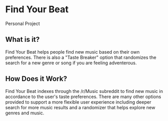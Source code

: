 # Find Your Beat
Personal Project
## What is it?
Find Your Beat helps people find new music based on their own preferences. There is also a "Taste Breaker" option that randomizes the search for a new genre or song if you are feeling adventerous.

## How Does it Work?
Find Your Beat indexes through the /r/Music subreddit to find new music in accordance to the user's taste preferences. There are many other options provided to support a more flexible user experience including deeper search for more music results and a randomizer that helps explore new genres and music.

